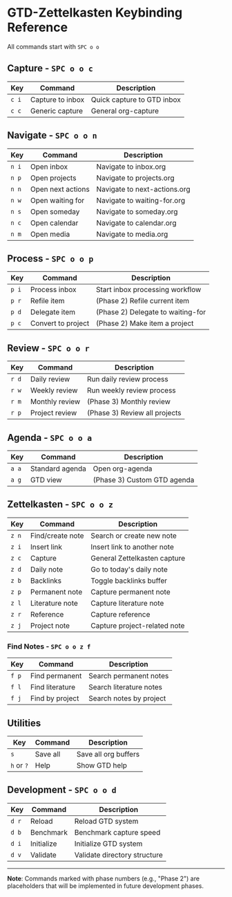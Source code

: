 # GTD-Zettelkasten Keybinding Reference

All commands start with `SPC o o`

## Capture - `SPC o o c`
| Key | Command | Description |
|-----|---------|-------------|
| `c i` | Capture to inbox | Quick capture to GTD inbox |
| `c c` | Generic capture | General org-capture |

## Navigate - `SPC o o n`
| Key | Command | Description |
|-----|---------|-------------|
| `n i` | Open inbox | Navigate to inbox.org |
| `n p` | Open projects | Navigate to projects.org |
| `n n` | Open next actions | Navigate to next-actions.org |
| `n w` | Open waiting for | Navigate to waiting-for.org |
| `n s` | Open someday | Navigate to someday.org |
| `n c` | Open calendar | Navigate to calendar.org |
| `n m` | Open media | Navigate to media.org |

## Process - `SPC o o p`
| Key | Command | Description |
|-----|---------|-------------|
| `p i` | Process inbox | Start inbox processing workflow |
| `p r` | Refile item | (Phase 2) Refile current item |
| `p d` | Delegate item | (Phase 2) Delegate to waiting-for |
| `p c` | Convert to project | (Phase 2) Make item a project |

## Review - `SPC o o r`
| Key | Command | Description |
|-----|---------|-------------|
| `r d` | Daily review | Run daily review process |
| `r w` | Weekly review | Run weekly review process |
| `r m` | Monthly review | (Phase 3) Monthly review |
| `r p` | Project review | (Phase 3) Review all projects |

## Agenda - `SPC o o a`
| Key | Command | Description |
|-----|---------|-------------|
| `a a` | Standard agenda | Open org-agenda |
| `a g` | GTD view | (Phase 3) Custom GTD agenda |

## Zettelkasten - `SPC o o z`
| Key | Command | Description |
|-----|---------|-------------|
| `z n` | Find/create note | Search or create new note |
| `z i` | Insert link | Insert link to another note |
| `z c` | Capture | General Zettelkasten capture |
| `z d` | Daily note | Go to today's daily note |
| `z b` | Backlinks | Toggle backlinks buffer |
| `z p` | Permanent note | Capture permanent note |
| `z l` | Literature note | Capture literature note |
| `z r` | Reference | Capture reference |
| `z j` | Project note | Capture project-related note |

### Find Notes - `SPC o o z f`
| Key | Command | Description |
|-----|---------|-------------|
| `f p` | Find permanent | Search permanent notes |
| `f l` | Find literature | Search literature notes |
| `f j` | Find by project | Search notes by project |

## Utilities
| Key | Command | Description |
|-----|---------|-------------|
| `s` | Save all | Save all org buffers |
| `h` or `?` | Help | Show GTD help |

## Development - `SPC o o d`
| Key | Command | Description |
|-----|---------|-------------|
| `d r` | Reload | Reload GTD system |
| `d b` | Benchmark | Benchmark capture speed |
| `d i` | Initialize | Initialize GTD system |
| `d v` | Validate | Validate directory structure |

---

**Note**: Commands marked with phase numbers (e.g., "Phase 2") are placeholders that will be implemented in future development phases.